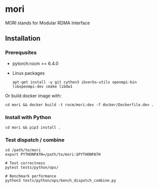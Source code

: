 # mori

MORI stands for Modular RDMA Interface

## Installation

### Prerequsites

- pytorch:rocm >= 6.4.0
- Linux packages
    
    ```apt-get install -y git cython3 ibverbs-utils openmpi-bin libopenmpi-dev cmake libdw1```

Or build docker image with:
```
cd mori && docker build -t rocm/mori:dev -f docker/Dockerfile.dev .
```

### Install with Python
```
cd mori && pip3 install .
```

### Test dispatch / combine
```
cd /path/to/mori
export PYTHONPATH=/path/to/mori:$PYTHONPATH

# Test correctness
pytest tests/python/ops/

# Benchmark performance
python3 tests/python/ops/bench_dispatch_combine.py 
```